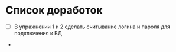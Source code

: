 # Список доработок

- [ ] В упражнении 1 и 2 сделать считывание логина и пароля для подключения к БД
- 

